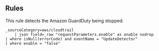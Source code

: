 ## Rules

This rule detects the Amazon GuardDuty being stopped.

```text
_sourceCategory=aws/cloudtrail
    | json field=_raw "requestParameters.enable" as enable nodrop
| where isNull(errorCode) and eventName = "UpdateDetector"
| where enable = "false"
```